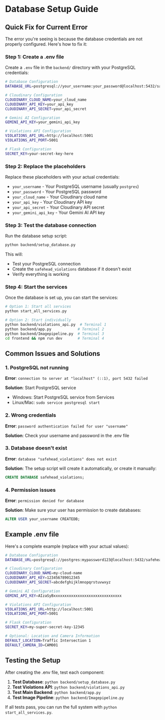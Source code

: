 # Database Setup Guide

## Quick Fix for Current Error

The error you're seeing is because the database credentials are not properly configured. Here's how to fix it:

### Step 1: Create a .env file

Create a `.env` file in the `backend/` directory with your PostgreSQL credentials:

```bash
# Database Configuration
DATABASE_URL=postgresql://your_username:your_password@localhost:5432/safehead_violations

# Cloudinary Configuration
CLOUDINARY_CLOUD_NAME=your_cloud_name
CLOUDINARY_API_KEY=your_api_key
CLOUDINARY_API_SECRET=your_api_secret

# Gemini AI Configuration
GEMINI_API_KEY=your_gemini_api_key

# Violations API Configuration
VIOLATIONS_API_URL=http://localhost:5001
VIOLATIONS_API_PORT=5001

# Flask Configuration
SECRET_KEY=your-secret-key-here
```

### Step 2: Replace the placeholders

Replace these placeholders with your actual credentials:
- `your_username` - Your PostgreSQL username (usually `postgres`)
- `your_password` - Your PostgreSQL password
- `your_cloud_name` - Your Cloudinary cloud name
- `your_api_key` - Your Cloudinary API key
- `your_api_secret` - Your Cloudinary API secret
- `your_gemini_api_key` - Your Gemini AI API key

### Step 3: Test the database connection

Run the database setup script:

```bash
python backend/setup_database.py
```

This will:
- Test your PostgreSQL connection
- Create the `safehead_violations` database if it doesn't exist
- Verify everything is working

### Step 4: Start the services

Once the database is set up, you can start the services:

```bash
# Option 1: Start all services
python start_all_services.py

# Option 2: Start individually
python backend/violations_api.py  # Terminal 1
python backend/app.py            # Terminal 2
python backend/Imagepipeline.py  # Terminal 3
cd frontend && npm run dev       # Terminal 4
```

## Common Issues and Solutions

### 1. PostgreSQL not running
**Error**: `connection to server at "localhost" (::1), port 5432 failed`

**Solution**: Start PostgreSQL service
- Windows: Start PostgreSQL service from Services
- Linux/Mac: `sudo service postgresql start`

### 2. Wrong credentials
**Error**: `password authentication failed for user "username"`

**Solution**: Check your username and password in the .env file

### 3. Database doesn't exist
**Error**: `database "safehead_violations" does not exist`

**Solution**: The setup script will create it automatically, or create it manually:
```sql
CREATE DATABASE safehead_violations;
```

### 4. Permission issues
**Error**: `permission denied for database`

**Solution**: Make sure your user has permission to create databases:
```sql
ALTER USER your_username CREATEDB;
```

## Example .env file

Here's a complete example (replace with your actual values):

```bash
# Database Configuration
DATABASE_URL=postgresql://postgres:mypassword123@localhost:5432/safehead_violations

# Cloudinary Configuration
CLOUDINARY_CLOUD_NAME=my-cloud-name
CLOUDINARY_API_KEY=123456789012345
CLOUDINARY_API_SECRET=abcdefghijklmnopqrstuvwxyz

# Gemini AI Configuration
GEMINI_API_KEY=AIzaSyBxxxxxxxxxxxxxxxxxxxxxxxxxxxxxxx

# Violations API Configuration
VIOLATIONS_API_URL=http://localhost:5001
VIOLATIONS_API_PORT=5001

# Flask Configuration
SECRET_KEY=my-super-secret-key-12345

# Optional: Location and Camera Information
DEFAULT_LOCATION=Traffic Intersection 1
DEFAULT_CAMERA_ID=CAM001
```

## Testing the Setup

After creating the .env file, test each component:

1. **Test Database**: `python backend/setup_database.py`
2. **Test Violations API**: `python backend/violations_api.py`
3. **Test Main Backend**: `python backend/app.py`
4. **Test Image Pipeline**: `python backend/Imagepipeline.py`

If all tests pass, you can run the full system with `python start_all_services.py`.
